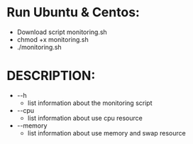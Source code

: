 # Run Ubuntu & Centos:
* Download script monitoring.sh
* chmod +x monitoring.sh
* ./monitoring.sh

# DESCRIPTION:
* --h
    * list information about the monitoring script
* --cpu
    * list information about use cpu resource
* --memory
    * list information about use memory and swap resource
